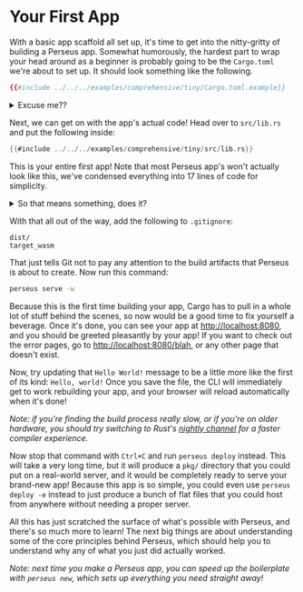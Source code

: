 # Your First App

With a basic app scaffold all set up, it's time to get into the nitty-gritty of building a Perseus app. Somewhat humorously, the hardest part to wrap your head around as a beginner is probably going to be the `Cargo.toml` we're about to set up. It should look something like the following.

```toml
{{#include ../../../examples/comprehensive/tiny/Cargo.toml.example}}
```

<details>
<summary>Excuse me??</summary>

The first section is still pretty straightforward, just defining the name and version of your app's package. The line after that, `edition = "2021"`, tells Rust to use a specific version of itself. There's also a 2018 version and a 2015 version, though Perseus won't work with either of those, as it needs some features only introduced in 2021. That version also includes some comfort features that will make your life easier at times.

Now we'll address the interesting dependencies setup. Essentially, we've got three dependency sections. The reason for this is because Perseus runs partly on a server, and partially in a browser. The former is called the *engine*, which is responsible for building and serving your app. The latter is just called the browser, which is where Perseus makes your app work for your users.

These two environments couldn't really be more different, and, while Perseus tries to minimize the complexities of managing both from your perspective, there are *many* Rust packages that won't run in the browser yet. By having separate dependency sections for each environment, we can decide explicitly which packages we want to be available where.

The first section is the usual one, pulling in dependencies that we want everywhere. Both `perseus` and `sycamore` are needed in the browser and on the server-side, so we put them here. Most of the packages you bring in yourself will go here too. As a general rule of thumb, put stuff here unless you're getting errors or trying to optimize your app (which we have a whole section on).

The second is `[target.'cfg(not(target_arch = "wasm32"))'.dependencies]`, which looks scary, but is actually pretty simple when you think about it. It defines the `dependencies` section only on the `target` (operating system) that matches the condition `cfg(not(target_arch = "wasm32"))` --- the target that's not `wasm32`, which is Rust's way of talking about the browser. This section contains engine-only dependencies. In other words, the code that runs in the browser will have no clude these even exist. We put two things in here: `tokio` and `perseus-warp`. The first is an asynchronous runtime that Perseus uses in the background (this means we can do stuff like compile three parts of your app at the same time, which speeds up builds). The second is one of those integration crates we were talking about earlier, with the `dflt-server` feature enabled, which makes it expose an extra function that just makes us a server that we don't have to think about. Unless you're writing custom API routes, this is all you need.

The third section is exactly the same as the previous, just without that `not(...)`, so this one defines dependencies that we use in the browser only. We've put `wasm-bindgen` here, which we could compile on the server, but it would be a little pointless, since Perseus only uses it behind the scenes in making your app work in the browser. (This is needed for a macro that a Perseus macro defines, which is why you have to import it yourself.)

Now we've got some really weird stuff, that you may not have seen before even if you've been working with Rust for a while. The next two sections, `[lib]` and `[bin]`, declare that `src/lib.rs` is both a binary *and* a library. What does that mean? Well, a library is something that exposes some functions, and that's what Wasm expects. But the engine needs a binary to not just expose code, but to run it as well. Conveniently, you can define these in the same place, and you can then annoy Cargo a little by telling it to treat `lib.rs` as both a binary and a library. This will print a little warning at the top of every `cargo` command you run in this directory, but there's no actual problem here.

*Note: this solution isn't ideal, and the situation of this will be improved by the time v0.4.0 goes stable. The aim is to get Wasm to work with a binary rather than a library, which requires changing several things in the CLI.*

The only other thing of note here is `crate-type` under the `[lib]` section, which makes your library compatible with Wasm. Unfortunately, Perseus has basically no control over the fact that that's required, and we'd like it to not be necessary too!

So, to summarize, there's a bunch of weird stuff in `Cargo.toml` for every Perseus app, but you usually don't have to care about it too much!

</details>

Next, we can get on with the app's actual code! Head over to `src/lib.rs` and put the following inside:

```rust
{{#include ../../../examples/comprehensive/tiny/src/lib.rs}}
```

This is your entire first app! Note that most Perseus app's won't actually look like this, we've condensed everything into 17 lines of code for simplicity.

<details>
<summary>So that means something, does it?</summary>

We've started off with some simple imports that we need, which we'll talk about as we get to them. The really important thing here is the `main()` function, which is annotated with the `#[perseus::main()]` *proc macro* (these are nifty things in Rust that let you define something, like a function, and then let the macro modify it). This macro isn't necessary, but it's very good for small apps, because there's actually fair bit of stuff happening behind the scenes here.

We also give that macro an argument, `perseus_integration::dflt_server`. You should change this to whatever integration you're using (we set up `perseus_warp` earlier). Every integration has a feature called `dflt-server` (which we enabled earlier in `Cargo.toml`) that exposes a function called `dflt_server` (notice how the packages use hyphens and the code uses underscores --- this is a Rust convention).

As you might have inferred, the argument we provide to the `#[perseus::main()]` macro is the function it will use to create a server for our app! You can provide something like `dflt_server` here if you don't want to think about that much more, or you can define an expansive API and use that here instead! (Note that there's actually a much better way to do this, which is addressed much later on.)

This function also takes a *generic*, or *type parameter*, called `G`. We use this to return a [`PerseusApp`](=type.PerseusApp@perseus) (which is the construct that contains all the information about our app) that uses `G`. This is essentially saying that we want to return a `PerseusApp` for something that implements the `Html` trait, which we imported earlier. This is Sycamore's way of expressing that this function can either return something designed for the browser, or for the engine. Specifically, the engine uses `SsrNode` (server-side rendering), and the browser uses `DomNode`/`HydrateNode`. Don't worry though, you don't need to understand these distinctions just yet.

The body of the function is where the magic happens: we define a new `PerseusApp` with our one template and some error pages. The template is called `index`, which is a special name that means it will be hosted at the index of our site --- it will be the landing page. The code for that template is a `view! { .. }`, which comes from Sycamore, and it's how we write things that the user can see. If you've used HTML before, this is the Rust version of that. It might look a bit daunting at first, but most people tend to warm to it fairly well after using it a little.

All this `view! { .. }` defines is a `p`, which is equivalent to the HTML `<p></p>`, a paragraph element. This is where we can put text for our site. The contents are the universal phrase, `Hello World!`.

You might be scratching your head about that `cx` though. Understandable. This is the *reactive scope* of the view, which is something complicated that you would need to understand much more about if you were using normal Sycamore. In Perseus, all you really need to know for the basics is that this is a thing that you need to give to every `view! { .. }`, and that your templates always take it as an argument. If you want to know what this actually does, you can read more about it [here](https://sycamore-rs.netlify.app/docs/basics/reactivity).

The last thing to note is the `ErrorPages`, which are an innovation of Perseus that force you to write fallback pages for situations like the user going to a page that doesn't exist (the infamous 404 error). You could leave these out in development, but when you go to production, Perseus will scream at you. The error pages we've defined here are dead simple: we're just using the universal fallback provided to `ErrorPages::new()`, which is used for everything, unless you provide specific error pages for errors like 404, 500, etc. This fallback page is told the URL the error occurred on, the HTTP status code, and the error itself.

</details>

With that all out of the way, add the following to `.gitignore`:

```gitignore
dist/
target_wasm
```

That just tells Git not to pay any attention to the build artifacts that Perseus is about to create. Now run this command:

```sh
perseus serve -w
```

Because this is the first time building your app, Cargo has to pull in a whole lot of stuff behind the scenes, so now would be a good time to fix yourself a beverage. Once it's done, you can see your app at <http://localhost:8080>, and you should be greeted pleasantly by your app! If you want to check out the error pages, go to <http://localhost:8080/blah>, or any other page that doesn't exist.

Now, try updating that `Hello World!` message to be a little more like the first of its kind: `Hello, world!` Once you save the file, the CLI will immediately get to work rebuilding your app, and your browser will reload automatically when it's done!

*Note: if you're finding the build process really slow, or if you're on older hardware, you should try switching to Rust's [nightly channel](https://doc.rust-lang.org/book/appendix-07-nightly-rust.html#rustup-and-the-role-of-rust-nightly) for a faster compiler experience.*

Now stop that command with `Ctrl+C` and run `perseus deploy` instead. This will take a very long time, but it will produce a `pkg/` directory that you could put on a real-world server, and it would be completely ready to serve your brand-new app! Because this app is so simple, you could even use `perseus deploy -e` instead to just produce a bunch of flat files that you could host from anywhere without needing a proper server.

All this has just scratched the surface of what's possible with Perseus, and there's so much more to learn! The next big things are about understanding some of the core principles behind Perseus, which should help you to understand why any of what you just did actually worked.

*Note: next time you make a Perseus app, you can speed up the boilerplate with `perseus new`, which sets up everything you need straight away!*
